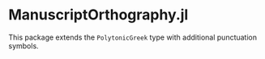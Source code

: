 # ManuscriptOrthography.jl

This package extends the `PolytonicGreek` type with additional punctuation symbols.